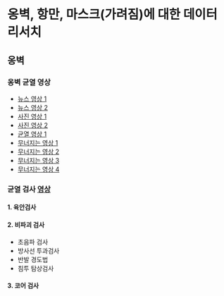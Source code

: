 # 옹벽, 항만, 마스크(가려짐)에 대한 데이터 리서치



## 옹벽



### 옹벽 균열 영상

- [뉴스 영상 1](https://www.youtube.com/watch?v=B5hjm0VmqJ4)
- [뉴스 영상 2](https://www.youtube.com/watch?v=BJ2oLg_w_gE)
- [사진 영상 1](https://www.youtube.com/watch?v=dKNOoS_RlN0)
- [사진 영상 2](https://www.youtube.com/watch?v=Kq9Ww6kKAiY)
- [균열 영상 1](https://www.youtube.com/watch?v=G99jGbz87UM)
- [무너지는 영상 1](https://www.youtube.com/watch?v=q1N6JjwI-jw)
- [무너지는 영상 2](https://www.youtube.com/watch?v=6cUBK6_itpU)
- [무너지는 영상 3](https://www.youtube.com/watch?v=Wb4BbfgBfaI)
- [무너지는 영상 4](https://www.youtube.com/watch?v=jd3QPJIp_jc)



### 균열 검사 [영상](https://www.youtube.com/watch?v=XXL5SgtypN8)

#### 1. 육안검사

#### 2. 비파괴 검사

- 초음파 검사
- 방사선 투과검사
- 반발 경도법
- 침투 탐상검사

#### 3. 코어 검사